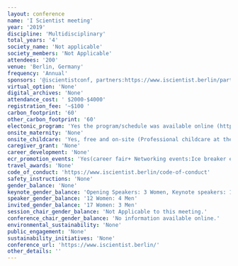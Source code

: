```yaml
---
layout: conference 
name: 'I Scientist meeting'
year: '2019'
discipline: 'Multidisciplinary'
total_years: '4'
society_name: 'Not applicable'
society_members: 'Not Applicable'
attendees: '200'
venue: 'Berlin, Germany'
frequency: 'Annual'
sponsors: '@iscientistconf, partners:https://www.iscientist.berlin/partners'
virtual_option: 'None'
digital_archives: 'None'
attendance_cost: ' $2000-$4000'
registration_fee: '~$100 '
carbon_footprint: '60'
other_carbon_footprint: '60'
electonic_program: 'Yes the program/schedule was available online (https://www.iscientist.berlin/schedule)'
onsite_maternity: 'None'
onsite_childcare: 'Yes, free and on-site (Professional childcare at the conference will be provided free of cost in cooperation with the family service of Technische Universität Berlin. The childcare will take place in a room at the conference venue, so you will be close to your child or children at all times. Toys fitting for the age of the registered children will be provided by the childcare service. Should you want to make use of this service, or have any questions, please contact us via contact at iscientist.de. To register your child or children for the childcare service please send us an email by August 15, 2019. In your email please specify the number of children you need to be taken care of, their age, the times at which you would like to make use of the childcare service and whether your children have any special needs.)'
caregiver_grant: 'None'
career_development: 'None'
ecr_promotion_events: 'Yes(career fair+ Networking events:Ice breaker event+Networking breakfast+conference dinner)'
travel_awards: 'None'
code_of_conduct: 'https://www.iscientist.berlin/code-of-conduct'
safety_instructions: 'None'
gender_balance: 'None'
keynote_gender_balance: 'Opening Speakers: 3 Women, Keynote speakers: 1'
speaker_gender_balance: '12 Women: 4 Men'
invited_gender_balance: '17 Women: 3 Men'
session_chair_gender_balance: 'Not Applicable to this meeting.'
conference_chair_gender_balance: 'No information available online.'
environmental_sustainability: 'None'
public_engagement: 'None'
sustainability_initiatives: 'None'
conference_url: 'https://www.iscientist.berlin/'
other_details: ''
---
```

